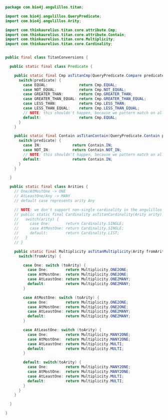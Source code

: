 
```java
package com.bio4j.angulillos.titan;

import com.bio4j.angulillos.QueryPredicate;
import com.bio4j.angulillos.Arity;

import com.thinkaurelius.titan.core.attribute.Cmp;
import com.thinkaurelius.titan.core.attribute.Contain;
import com.thinkaurelius.titan.core.Multiplicity;
import com.thinkaurelius.titan.core.Cardinality;


public final class TitanConversions {

  public static final class Predicate {

    public static final Cmp asTitanCmp(QueryPredicate.Compare predicate) {
      switch(predicate) {
        case EQUAL:              return Cmp.EQUAL;
        case NOT_EQUAL:          return Cmp.NOT_EQUAL;
        case GREATER_THAN:       return Cmp.GREATER_THAN;
        case GREATER_THAN_EQUAL: return Cmp.GREATER_THAN_EQUAL;
        case LESS_THAN:          return Cmp.LESS_THAN;
        case LESS_THAN_EQUAL:    return Cmp.LESS_THAN_EQUAL;
        // NOTE: this shouldn't happen, because we pattern match on all cases of a sealed enum
        default:                 return Cmp.EQUAL;
      }
    }

    public static final Contain asTitanContain(QueryPredicate.Contain predicate) {
      switch(predicate) {
        case IN:              return Contain.IN;
        case NOT_IN:          return Contain.NOT_IN;
        // NOTE: this shouldn't happen, because we pattern match on all cases of a sealed enum
        default:              return Contain.IN;
      }
    }

  }

  public static final class Arities {
    // One/AtMostOne -> ONE
    // AtLeastOne/Any -> MANY
    // default case represents arity Any

    // NOTE: we don't support non-single cardinality in the angulillos API
    // public static final Cardinality asTitanCardinality(Arity arity) {
    //   switch(arity) {
    //     case One:       return Cardinality.SINGLE;
    //     case AtMostOne: return Cardinality.SINGLE;
    //     default:        return Cardinality.LIST;
    //   }
    // }

    public static final Multiplicity asTitanMultiplicity(Arity fromArity, Arity toArity) {
      switch(fromArity) {

        case One: switch (toArity) {
          case One:        return Multiplicity.ONE2ONE;
          case AtMostOne:  return Multiplicity.ONE2ONE;
          case AtLeastOne: return Multiplicity.ONE2MANY;
          default:         return Multiplicity.ONE2MANY;
        }

        case AtMostOne: switch (toArity) {
          case One:        return Multiplicity.ONE2ONE;
          case AtMostOne:  return Multiplicity.ONE2ONE;
          case AtLeastOne: return Multiplicity.ONE2MANY;
          default:         return Multiplicity.ONE2MANY;
        }

        case AtLeastOne: switch (toArity) {
          case One:        return Multiplicity.MANY2ONE;
          case AtMostOne:  return Multiplicity.MANY2ONE;
          case AtLeastOne: return Multiplicity.MULTI;
          default:         return Multiplicity.MULTI;
        }

        default: switch(toArity) {
          case One:        return Multiplicity.MANY2ONE;
          case AtMostOne:  return Multiplicity.MANY2ONE;
          case AtLeastOne: return Multiplicity.MULTI;
          default:         return Multiplicity.MULTI;
        }
      }
    }

  }

}

```




[test/java/com/bio4j/angulillos/titan/TitanGoGraph.java]: ../../../../../../test/java/com/bio4j/angulillos/titan/TitanGoGraph.java.md
[main/java/com/bio4j/angulillos/titan/TitanConversions.java]: TitanConversions.java.md
[main/java/com/bio4j/angulillos/titan/TitanTypedVertexIndex.java]: TitanTypedVertexIndex.java.md
[main/java/com/bio4j/angulillos/titan/TitanUntypedSchemaManager.java]: TitanUntypedSchemaManager.java.md
[main/java/com/bio4j/angulillos/titan/TitanTypedEdgeIndex.java]: TitanTypedEdgeIndex.java.md
[main/java/com/bio4j/angulillos/titan/TitanUntypedGraph.java]: TitanUntypedGraph.java.md